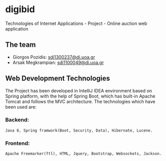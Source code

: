# digibid
Technologies of Internet Applications - Project - Online auction web application

## The team

- Giorgos Pozidis:   sdi1300237@di.uoa.gr
- Arsak Megkrampian: sdi1100049@di.uoa.gr

## Web Development Technologies

The Project has been developed in IntelliJ IDEA environment based on Spring platform, with the help of Spring Boot, which has built-in Apache Tomcat and follows the MVC architecture. The technologies which have been used are:

### Βackend:
    Java 8, Spring framwork(Boot, Security, Data), Hibernate, Lucene.
### Frontend: 
    Apache Freemarker(ftl), HTML, Jquery, Bootstrap, Websockets, Jackson.
